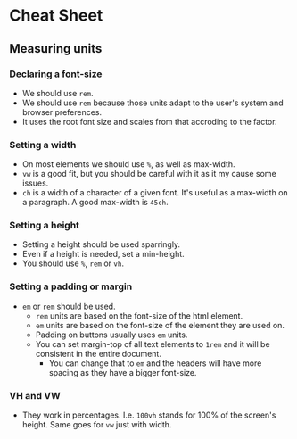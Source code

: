 
# Cheat Sheet #

## Measuring units ###

### Declaring a font-size ###

* We should use ```rem```.
* We should use ```rem``` because those units adapt to the user's system and browser preferences.
* It uses the root font size and scales from that accroding to the factor.

### Setting a width ###

* On most elements we should use ```%```, as well as max-width.
* ```vw``` is a good fit, but you should be careful with it as it my cause some issues.
* ```ch``` is a width of a character of a given font. It's useful as a max-width on a paragraph. A good max-width is ```45ch```.

### Setting a height ###

* Setting a height should be used sparringly.
* Even if a height is needed, set a min-height.
* You should use ```%```, ```rem``` or ```vh```.

### Setting a padding or margin ###

* ```em``` or ```rem``` should be used.
  * ```rem``` units are based on the font-size of the html element.
  * ```em``` units are based on the font-size of the element they are used on.
  * Padding on buttons usually uses ```em``` units.
  * You can set margin-top of all text elements to ```1rem``` and it will be consistent in the entire document.
    * You can change that to ```em``` and the headers will have more spacing as they have a bigger font-size.

### VH and VW ###

* They work in percentages. I.e. ```100vh``` stands for 100% of the screen's height. Same goes for ```vw``` just with width.
